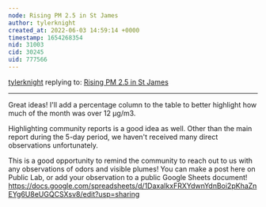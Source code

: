 ```yaml
---
node: Rising PM 2.5 in St James
author: tylerknight
created_at: 2022-06-03 14:59:14 +0000
timestamp: 1654268354
nid: 31003
cid: 30245
uid: 777566
---
```




[tylerknight](../profile/tylerknight) replying to: [Rising PM 2.5 in St James](../notes/tylerknight/06-01-2022/rising-pm-2-5-in-st-james)

----
Great ideas! I'll add a percentage column to the table to better highlight how much of the month was over 12 μg/m3.

Highlighting community reports is a good idea as well. Other than the main report during the 5-day period, we haven't received many direct observations unfortunately. 

This is a good opportunity to remind the community to reach out to us with any observations of odors and visible plumes! You can make a post here on Public Lab, or add your observation to a public Google Sheets document! https://docs.google.com/spreadsheets/d/1DaxaIkxFRXYdwnYdnBoi2pKhaZnEYg6U8eUGQCSXsv8/edit?usp=sharing
